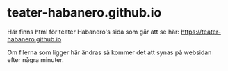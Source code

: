 # teater-habanero.github.io

Här finns html för teater Habanero's sida som går att se här: https://teater-habanero.github.io

Om filerna som ligger här ändras så kommer det att synas på websidan efter några minuter.
